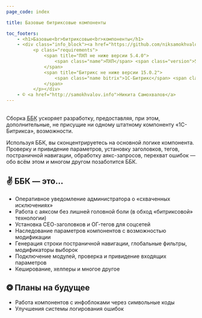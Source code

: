 ```yaml
---
page_code: index

title: Базовые битриксовые компоненты

toc_footers:
    - <h1>Базовые<br>битриксовые<br>компоненты</h1>
    - <div class="info_block"><a href="https://github.com/niksamokhvalov/bbc"><div class="github"></div></a>
          <p class="requirements">
              <span title="ПХП не ниже версии 5.4.0">
                  <span class="name">ПХП</span> <span class="version">5.4.0</span>
              </span>
              <span title="Битрикс не ниже версии 15.0.2">
                  <span class="name bitrix">1С-Битрикс</span> <span class="version">15.0.2</span>
              </span>
          </p></div>
    - © <a href="http://samokhvalov.info">Никита Самохвалов</a>
---
```

<br>
Сборка <abbr title="Базовые битриксовые компоненты">ББК</abbr> ускоряет разработку, предоставляя, при этом, 
дополнительные, не присущие ни одному штатному компоненту «1С-Битрикса», возможности.

Используя ББК, вы сконцентрируетесь на основной логике компонента. Проверку и привидение параметров, установку 
заголовков, тегов, постраничной навигации, обработку аякс-запросов, перехват ошибок — обо всём этом и многом другом 
позаботится ББК.

## ✌ ББК — это…
* Оперативное уведомление администратора о «схваченных исключениях»
* Работа с аяксом без лишней головной боли (в обход «битриксовой» технологии)
* Установка СЕО-заголовков и ОГ-тегов для соцсетей
* Наследование параметров компонентов с возможностью модификации
* Генерация строки постраничной навигации, глобальные фильтры, модификаторы выборок
* Подключение модулей, проверка и привидение входящих параметров
* Кеширование, хелперы и многое другое

## ❂ Планы на будущее
* Работа компонентов с инфоблоками через символьные коды
* Улучшения системы логирования ошибок